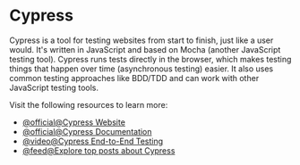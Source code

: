 # Cypress

Cypress is a tool for testing websites from start to finish, just like a user would. It's written in JavaScript and based on Mocha (another JavaScript testing tool). Cypress runs tests directly in the browser, which makes testing things that happen over time (asynchronous testing) easier. It also uses common testing approaches like BDD/TDD and can work with other JavaScript testing tools.

Visit the following resources to learn more:

- [@official@Cypress Website](https://www.cypress.io/)
- [@official@Cypress Documentation](https://docs.cypress.io/)
- [@video@Cypress End-to-End Testing](https://www.youtube.com/watch?v=BQqzfHQkREo)
- [@feed@Explore top posts about Cypress](https://app.daily.dev/tags/cypress?ref=roadmapsh)
